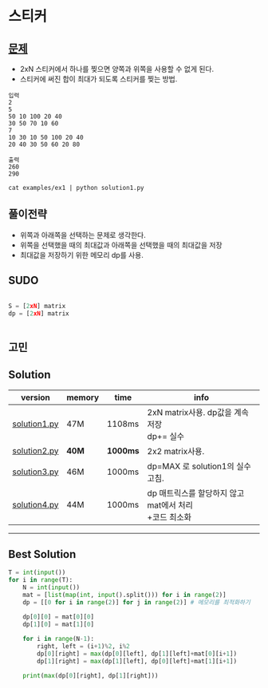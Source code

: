 # 스티커 


## [문제](https://www.acmicpc.net/problem/9465) 

* 2xN 스티커에서 하나를 찢으면 양쪽과 위쪽을 사용할 수 없게 된다. 
* 스티커에 써진 합이 최대가 되도록 스티커를 찢는 방법. 
  


```
입력   
2
5
50 10 100 20 40
30 50 70 10 60
7
10 30 10 50 100 20 40
20 40 30 50 60 20 80

출력   
260
290

cat examples/ex1 | python solution1.py
```

## 풀이전략
* 위쪽과 아래쪽을 선택하는 문제로 생각한다. 
* 위쪽을 선택했을 때의 최대값과 아래쪽을 선택했을 때의 최대값을 저장
* 최대값을 저장하기 위한 메모리 dp를 사용. 

## SUDO
```python

S = [2xN] matrix
dp = [2xN] matrix 



```



## 고민

## Solution 

|version|memory|time|info|
|---|---|---|---|
|[solution1.py](solution1.py)|47M|1108ms|2xN matrix사용. dp값을 계속 저장<br/> dp+= 실수  |
|[solution2.py](solution2.py)|**40M**|**1000ms**|2x2 matrix사용. |
|[solution3.py](solution3.py)|46M|1000ms|dp=MAX 로 solution1의 실수 고침. |
|[solution4.py](solution4.py)|44M|1000ms|dp 매트릭스를 할당하지 않고 mat에서 처리<br/>+코드 최소화 |

---


## Best Solution
```python
T = int(input())
for i in range(T):
    N = int(input())
    mat = [list(map(int, input().split())) for i in range(2)]
    dp = [[0 for i in range(2)] for j in range(2)] # 메모리를 최적화하기

    dp[0][0] = mat[0][0]
    dp[1][0] = mat[1][0]
    
    for i in range(N-1):
        right, left = (i+1)%2, i%2
        dp[0][right] = max(dp[0][left], dp[1][left]+mat[0][i+1])  
        dp[1][right] = max(dp[1][left], dp[0][left]+mat[1][i+1])

    print(max(dp[0][right], dp[1][right]))
```
